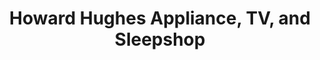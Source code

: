 ---
title: "Howard Hughes Appliance, TV, and Sleepshop"
url: /moscow/howard-hughes-appliance-tv-and-sleepshop/
shop: Elektronik
---